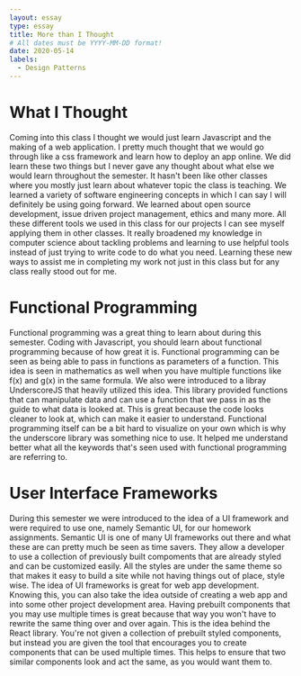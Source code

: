 ```yaml
---
layout: essay
type: essay
title: More than I Thought
# All dates must be YYYY-MM-DD format!
date: 2020-05-14
labels:
  - Design Patterns
---
```


# What I Thought
Coming into this class I thought we would just learn Javascript and the making of a web application. I pretty much thought that we would go through like a css framework and learn how to deploy an app online. We did learn these two things but I never gave any thought about what else we would learn throughout the semester. It hasn't been like other classes where you mostly just learn about whatever topic the class is teaching. We learned a variety of software engineering concepts in which I can say I will definitely be using going forward. We learned about open source development, issue driven project management, ethics and many more. All these different tools we used in this class for our projects I can see myself applying them in other classes. It really broadened my knowledge in computer science about tackling problems and learning to use helpful tools instead of just trying to write code to do what you need. Learning these new ways to assist me in completing my work not just in this class but for any class really stood out for me.

# Functional Programming
Functional programming was a great thing to learn about during this semester. Coding with Javascript, you should learn about functional programming because of how great it is. Functional programming can be seen as being able to pass in functions as parameters of a function. This idea is seen in mathematics as well when you have multiple functions like f(x) and g(x) in the same formula. We also were introduced to a libray UnderscoreJS that heavily utilized this idea. This library provided functions that can manipulate data and can use a function that we pass in as the guide to what data is looked at. This is great because the code looks cleaner to look at, which can make it easier to understand. Functional programming itself can be a bit hard to visualize on your own which is why the underscore library was something nice to use. It helped me understand better what all the keywords that's seen used with functional programming are referring to. 

# User Interface Frameworks
During this semester we were introduced to the idea of a UI framework and were required to use one, namely Semantic UI, for our homework assignments. Semantic UI is one of many UI frameworks out there and what these are can pretty much be seen as time savers. They allow a developer to use a collection of previously built compoments that are already styled and can be customized easily. All the styles are under the same theme so that makes it easy to build a site while not having things out of place, style wise. The idea of UI frameworks is great for web app development. Knowing this, you can also take the idea outside of creating a web app and into some other project development area. Having prebuilt components that you may use multiple times is great because that way you won't have to rewrite the same thing over and over again. This is the idea behind the React library. You're not given a collection of prebuilt styled components, but instead you are given the tool that encourages you to create components that can be used multiple times. This helps to ensure that two similar components look and act the same, as you would want them to. 
